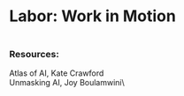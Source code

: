 # Labor: Work in Motion

<figure><img src="../../.gitbook/assets/Screenshot 2025-08-14 at 3.14.24 PM.png" alt=""><figcaption></figcaption></figure>

### Resources:  &#x20;

Atlas of AI, Kate Crawford\
Unmasking AI, Joy Boulamwini\


